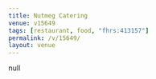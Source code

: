 ```yaml
---
title: Nutmeg Catering
venue: v15649
tags: [restaurant, food, "fhrs:413157"]
permalink: /v/15649/
layout: venue
---
```

null